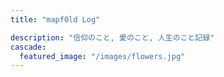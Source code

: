 ```yaml
---
title: "mapf0ld Log"

description: "信仰のこと, 愛のこと, 人生のこと記録"
cascade:
  featured_image: "/images/flowers.jpg"
---
```

